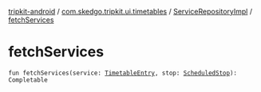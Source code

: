 [tripkit-android](../../index.md) / [com.skedgo.tripkit.ui.timetables](../index.md) / [ServiceRepositoryImpl](index.md) / [fetchServices](./fetch-services.md)

# fetchServices

`fun fetchServices(service: `[`TimetableEntry`](../../com.skedgo.tripkit.ui.model/-timetable-entry/index.md)`, stop: `[`ScheduledStop`](../../com.skedgo.android.common.model/-scheduled-stop/index.md)`): Completable`